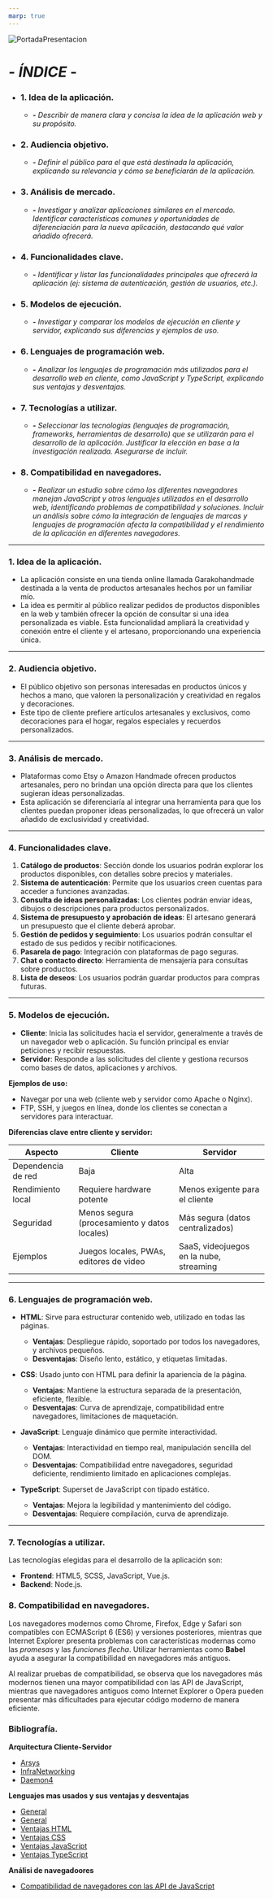 ```yaml
---
marp: true
---
```

![PortadaPresentacion](portada.png)

# - *ÍNDICE* -

- ###  1. Idea de la aplicación.
    - ***-** Describir de manera clara y concisa la idea de la aplicación web y su propósito.*

- ### 2. Audiencia objetivo.
    - ***-** Definir el público para el que está destinada la aplicación, explicando su relevancia y cómo se beneficiarán de la aplicación.*

- ### 3. Análisis de mercado.
    - ***-**  Investigar y analizar aplicaciones similares en el mercado. Identificar características comunes y oportunidades de diferenciación para la nueva aplicación, destacando qué valor añadido ofrecerá.*

- ### 4. Funcionalidades clave.
    - ***-**  Identificar y listar las funcionalidades principales que ofrecerá la aplicación (ej: sistema de autenticación, gestión de usuarios, etc.).*

- ### 5. Modelos de ejecución. 
    - ***-** Investigar y comparar los modelos de ejecución en cliente y servidor, explicando sus diferencias y ejemplos de uso.*

- ### 6. Lenguajes de programación web.
    - ***-** Analizar los lenguajes de programación más utilizados para el desarrollo web en cliente, como JavaScript y TypeScript, explicando sus ventajas y desventajas.*

- ### 7. Tecnologías a utilizar.
    - ***-** Seleccionar las tecnologías (lenguajes de programación, frameworks, herramientas de desarrollo) que se utilizarán para el desarrollo de la aplicación. Justificar la elección en base a la investigación realizada. Asegurarse de incluir.*

- ### 8. Compatibilidad en navegadores.
    - ***-**  Realizar un estudio sobre cómo los diferentes navegadores manejan JavaScript y otros lenguajes utilizados en el desarrollo web, identificando problemas de compatibilidad y soluciones. Incluir un análisis sobre cómo la integración de lenguajes de marcas y lenguajes de programación afecta la compatibilidad y el rendimiento de la aplicación en diferentes navegadores.*

---
### 1. Idea de la aplicación.

- La aplicación consiste en una tienda online llamada Garakohandmade destinada a la venta de productos artesanales hechos por un familiar mío.
- La idea es permitir al público realizar pedidos de productos disponibles en la web y también ofrecer la opción de consultar si una idea personalizada es viable. Esta funcionalidad ampliará la creatividad y conexión entre el cliente y el artesano, proporcionando una experiencia única.

---
### 2. Audiencia objetivo.

- El público objetivo son personas interesadas en productos únicos y hechos a mano, que valoren la personalización y creatividad en regalos y decoraciones.
- Este tipo de cliente prefiere artículos artesanales y exclusivos, como decoraciones para el hogar, regalos especiales y recuerdos personalizados.

---
### 3. Análisis de mercado.

- Plataformas como Etsy o Amazon Handmade ofrecen productos artesanales, pero no brindan una opción directa para que los clientes sugieran ideas personalizadas.
- Esta aplicación se diferenciaría al integrar una herramienta para que los clientes puedan proponer ideas personalizadas, lo que ofrecerá un valor añadido de exclusividad y creatividad.

---
### 4. Funcionalidades clave.

1. **Catálogo de productos**: Sección donde los usuarios podrán explorar los productos disponibles, con detalles sobre precios y materiales.
2. **Sistema de autenticación**: Permite que los usuarios creen cuentas para acceder a funciones avanzadas.
3. **Consulta de ideas personalizadas**: Los clientes podrán enviar ideas, dibujos o descripciones para productos personalizados.
4. **Sistema de presupuesto y aprobación de ideas**: El artesano generará un presupuesto que el cliente deberá aprobar.
5. **Gestión de pedidos y seguimiento**: Los usuarios podrán consultar el estado de sus pedidos y recibir notificaciones.
6. **Pasarela de pago**: Integración con plataformas de pago seguras.
7. **Chat o contacto directo**: Herramienta de mensajería para consultas sobre productos.
8. **Lista de deseos**: Los usuarios podrán guardar productos para compras futuras.

---
### 5. Modelos de ejecución.


- **Cliente**: Inicia las solicitudes hacia el servidor, generalmente a través de un navegador web o aplicación. Su función principal es enviar peticiones y recibir respuestas.
- **Servidor**: Responde a las solicitudes del cliente y gestiona recursos como bases de datos, aplicaciones y archivos.

**Ejemplos de uso:**
- Navegar por una web (cliente web y servidor como Apache o Nginx).
- FTP, SSH, y juegos en línea, donde los clientes se conectan a servidores para interactuar.

**Diferencias clave entre cliente y servidor:**

| Aspecto            | Cliente                                   | Servidor                                |
|--------------------|-------------------------------------------|-----------------------------------------|
| Dependencia de red | Baja                                      | Alta                                    |
| Rendimiento local  | Requiere hardware potente                | Menos exigente para el cliente          |
| Seguridad          | Menos segura (procesamiento y datos locales) | Más segura (datos centralizados)        |
| Ejemplos           | Juegos locales, PWAs, editores de video  | SaaS, videojuegos en la nube, streaming |

---
### 6. Lenguajes de programación web.

- **HTML**: Sirve para estructurar contenido web, utilizado en todas las páginas.
  - **Ventajas**: Despliegue rápido, soportado por todos los navegadores, y archivos pequeños.
  - **Desventajas**: Diseño lento, estático, y etiquetas limitadas.

- **CSS**: Usado junto con HTML para definir la apariencia de la página.
  - **Ventajas**: Mantiene la estructura separada de la presentación, eficiente, flexible.
  - **Desventajas**: Curva de aprendizaje, compatibilidad entre navegadores, limitaciones de maquetación.

- **JavaScript**: Lenguaje dinámico que permite interactividad.
  - **Ventajas**: Interactividad en tiempo real, manipulación sencilla del DOM.
  - **Desventajas**: Compatibilidad entre navegadores, seguridad deficiente, rendimiento limitado en aplicaciones complejas.

- **TypeScript**: Superset de JavaScript con tipado estático.
  - **Ventajas**: Mejora la legibilidad y mantenimiento del código.
  - **Desventajas**: Requiere compilación, curva de aprendizaje.

---
### 7. Tecnologías a utilizar.

Las tecnologías elegidas para el desarrollo de la aplicación son:

- **Frontend**: HTML5, SCSS, JavaScript, Vue.js.
- **Backend**: Node.js.

### 8. Compatibilidad en navegadores.

Los navegadores modernos como Chrome, Firefox, Edge y Safari son compatibles con ECMAScript 6 (ES6) y versiones posteriores, mientras que Internet Explorer presenta problemas con características modernas como las *promesas* y las *funciones flecha*. Utilizar herramientas como **Babel** ayuda a asegurar la compatibilidad en navegadores más antiguos.

Al realizar pruebas de compatibilidad, se observa que los navegadores más modernos tienen una mayor compatibilidad con las API de JavaScript, mientras que navegadores antiguos como Internet Explorer o Opera pueden presentar más dificultades para ejecutar código moderno de manera eficiente.

### Bibliografía.

**Arquitectura Cliente-Servidor**
 - [Arsys](https://www.arsys.es/blog/todo-sobre-la-arquitectura-cliente-servidor#tree-1)
 - [InfraNetworking](https://blog.infranetworking.com/modelo-cliente-servidor/)
 - [Daemon4](https://www.daemon4.com/empresa/noticias/arquitectura-cliente-servidor/)

**Lenguajes mas usados y sus ventajas y desventajas**
 - [General](https://blog.hubspot.es/website/que-es-desarrollo-web#lenguajes)
 - [General](https://keepcoding.io/blog/lenguajes-desarrollo-web/#4_TypeScript)
 - [Ventajas HTML](https://economipedia.com/definiciones/lenguaje-html.html#:~:text=Ventajas%3A%20Permite%20describir%20hipertexto%2C%20tiene,y%20las%20etiquetas%20son%20limitadas.)
 - [Ventajas CSS](https://blog.hubspot.es/website/que-es-css#ventajas)
 - [Ventajas JavaScript](https://blog.hubspot.es/website/ventajas-y-desventajas-de-javascript#ventajas)
 - [Ventajas TypeScript](https://www.mytaskpanel.com/lenguaje-de-programacion-typescript/)

**Análisi de navegadoores**
- [Compatibilidad de navegadores con las API de JavaScript](https://developer.mozilla.org/es/docs/Mozilla/Add-ons/WebExtensions/Browser_support_for_JavaScript_APIs)
